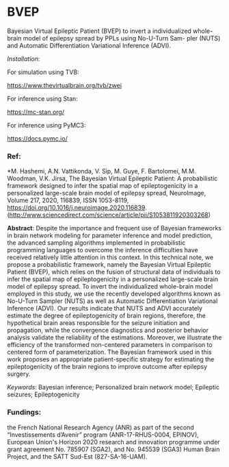 # BVEP
Bayesian Virtual Epileptic Patient (BVEP) to invert a individualized whole-brain model of epilepsy spread by PPLs using No-U-Turn Sam-
pler (NUTS) and Automatic Differentiation Variational Inference (ADVI).

*Installation*: 


For simulation using TVB:


https://www.thevirtualbrain.org/tvb/zwei

For inference using Stan:


https://mc-stan.org/



For inference using PyMC3:

https://docs.pymc.io/


### Ref:
*M. Hashemi, A.N. Vattikonda, V. Sip, M. Guye, F. Bartolomei, M.M. Woodman, V.K. Jirsa,
The Bayesian Virtual Epileptic Patient: A probabilistic framework designed to infer the spatial map of epileptogenicity in a personalized large-scale brain model of epilepsy spread,
NeuroImage,
Volume 217,
2020,
116839,
ISSN 1053-8119,
https://doi.org/10.1016/j.neuroimage.2020.116839.
(http://www.sciencedirect.com/science/article/pii/S1053811920303268)


**Abstract**: Despite the importance and frequent use of Bayesian frameworks in brain network modeling for parameter inference and model prediction, the advanced sampling algorithms implemented in probabilistic programming languages to overcome the inference difficulties have received relatively little attention in this context. In this technical note, we propose a probabilistic framework, namely the Bayesian Virtual Epileptic Patient (BVEP), which relies on the fusion of structural data of individuals to infer the spatial map of epileptogenicity in a personalized large-scale brain model of epilepsy spread. To invert the individualized whole-brain model employed in this study, we use the recently developed algorithms known as No-U-Turn Sampler (NUTS) as well as Automatic Differentiation Variational Inference (ADVI). Our results indicate that NUTS and ADVI accurately estimate the degree of epileptogenicity of brain regions, therefore, the hypothetical brain areas responsible for the seizure initiation and propagation, while the convergence diagnostics and posterior behavior analysis validate the reliability of the estimations. Moreover, we illustrate the efficiency of the transformed non-centered parameters in comparison to centered form of parameterization. The Bayesian framework used in this work proposes an appropriate patient-specific strategy for estimating the epileptogenicity of the brain regions to improve outcome after epilepsy surgery.

*Keywords*: Bayesian inference; Personalized brain network model; Epileptic seizures; Epileptogenicity


### Fundings: 
the French National Research Agency (ANR) as part of the second “Investissements d’Avenir” program (ANR-17-RHUS-0004, EPINOV), European Union's Horizon 2020 research and innovation programme under grant agreement No. 785907 (SGA2), and No. 945539 (SGA3) Human Brain Project, and the SATT Sud-Est (827-SA-16-UAM).
